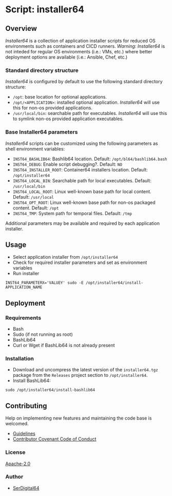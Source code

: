 # Script: installer64

## Overview

*Installer64* is a collection of application installer scripts for reduced OS environments such as containers and CICD runners.
*Warning*: *Installer64* is not inteded for regular OS environments (i.e.: VMs, etc.) where better deployment options are available (i.e.: Ansible, Chef, etc.)

### Standard directory structure

*Installer64* is configured by default to use the following standard directory structure:

- `/opt`: base location for optional applications.
- `/opt/<APPLICATION>`: installed optional application. *Installer64* will use this for non-os provided applications.
- `/usr/local/bin`: searchable path for executables. *Installer64* will use this to symlink non-os provided application executables.

### Base Installer64 parameters

*Installer64* scripts can be customized using the following parameters as shell environment variables:

- `INST64_BASHLIB64`: Bashlib64 location. Default: `/opt/bl64/bashlib64.bash`
- `INST64_DEBUG`: Enable script debugging?. Default: `NO`
- `INST64_INSTALLER_ROOT`: Container64 installers location. Default: `/opt/installer64`
- `INST64_LOCAL_BIN`: Searchable path for local executables. Default: `/usr/local/bin`
- `INST64_LOCAL_ROOT`: Linux well-known base path for local content. Default: `/usr/local`
- `INST64_OPT_ROOT`: Linux well-known base path for non-os packaged content. Default: `/opt`
- `INST64_TMP`: System path for temporal files. Default: `/tmp`

Additional parameters may be available and required by each application installer.

## Usage

- Select application installer from `/opt/installer64`
- Check for required installer parameters and set as environment variables
- Run installer

```shell
INST64_PARAMETERX='VALUEY' sudo -E /opt/installer64/install-APPLICATION_NAME
```

## Deployment

### Requirements

- Bash
- Sudo (if not running as root)
- BashLib64
- Curl or Wget if BashLib64 is not already present

### Installation

- Download and uncompress the latest version of the `installer64.tgz` package from the `Releases` project section to `/opt/installer64`.
- Install BashLib64:

```shell
sudo /opt/installer64/install-bashlib64
```

## Contributing

Help on implementing new features and maintaining the code base is welcomed.

- [Guidelines](https://github.com/automation64/installer64/blob/main/CONTRIBUTING.md)
- [Contributor Covenant Code of Conduct](https://github.com/automation64/installer64/blob/main/CODE_OF_CONDUCT.md)

### License

[Apache-2.0](https://www.apache.org/licenses/LICENSE-2.0.txt)

### Author

- [SerDigital64](https://github.com/serdigital64)

